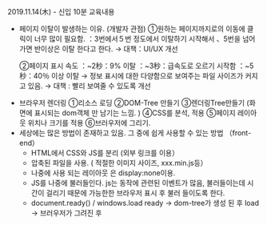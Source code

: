 2019.11.14(木) - 신입 10분 교육내용 

- 페이지 이탈이 발생하는 이유.  (개발자 관점)
  ①원하는 페이지까지로의 이동에 클릭이 너무 많이 필요함. 
  ：3번에서５번 정도에서 이탈하기 시작해서 、5번을 넘어가면 반이상은 이탈 한다고 한다. 
  → 대책：UI/UX 개선

  ②페이지 표시 속도
  ：~2秒：9% 이탈
  ：~3秒：급속도로 오르기 시작함
  ：~5秒：40％ 이상 이탈
  →  정보 표시에 대한 다양함으로 보여주는 파일 사이즈가 커지고 있음. 
  → 대책 : 빨리 보여줄 수 있도록 개선



* 브라우저 렌더링
  ①리소스 로딩 
  ②DOM-Tree 만들기
  ③렌더링Tree만들기 (화면에 표시되는 dom객체 만 남기는 느낌. )
  ④CSS를 분석, 적용 
  ⑤페이지 레이아웃 위치나 크기를 적용 
  ⑥브러우저에 그리기. 
* 세상에는 많은 방법이 존재하고 있음. 그 중에 쉽게 사용할 수 있는 방법 （front-end） 
  - HTML에서 CSS와 JS를 분리 (외부 링크를 이용）
  - 압축된 파일을 사용. ( 적절한 이미지 사이즈, xxx.min.js등）
  - 나중에 사용 되는 레이아웃 은 display:none이용.
  - JS를 나중에 불러들인다. js는 동작에 관련된 이벤트가 많음, 불러들이는데 시간이 걸리기 때문에 가능한한 브라우저 표시 후 불러 들이도록 한다. 
  - document.ready() / windows.load
    ready -> dom-tree가 생성 된 후
    load -> 브러우저가 그려진 후